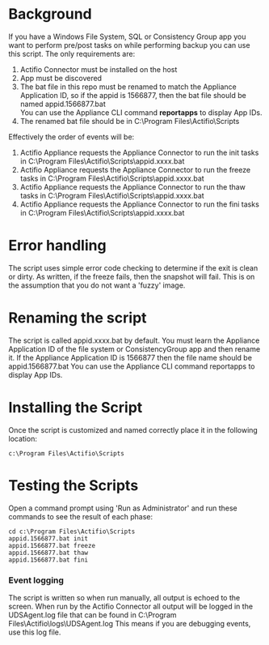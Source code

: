 # Background

If you have a Windows File System, SQL or Consistency Group app you want to perform pre/post tasks on while performing backup you can use this script. The only requirements are:

1)  Actifio Connector must be installed on the host
2)  App must be discovered
3)  The bat file in this repo must be renamed to match the Appliance Application ID, so if the appid is 1566877, then the bat file should be named appid.1566877.bat   
You can use the Appliance CLI command **reportapps** to display App IDs.
4)  The renamed bat file should be in C:\Program Files\Actifio\Scripts

Effectively the order of events will be:

1)  Actifio Appliance requests the Appliance Connector to run the init tasks in C:\Program Files\Actifio\Scripts\appid.xxxx.bat
2)  Actifio Appliance requests the Appliance Connector to run the freeze tasks in C:\Program Files\Actifio\Scripts\appid.xxxx.bat
3)  Actifio Appliance requests the Appliance Connector to run the thaw tasks in C:\Program Files\Actifio\Scripts\appid.xxxx.bat
4)  Actifio Appliance requests the Appliance Connector to run the fini tasks in C:\Program Files\Actifio\Scripts\appid.xxxx.bat


# Error handling

The script uses simple error code checking to determine if the exit is clean or dirty.   As written, if the freeze fails, then the snapshot will fail.   This is on the assumption that you do not want a 'fuzzy' image.    


# Renaming the script

The script is called appid.xxxx.bat by default.   You must learn the Appliance Application ID of the file system or ConsistencyGroup app and then rename it.   If the Appliance Application ID is 1566877 then the file name should be appid.1566877.bat
You can use the Appliance CLI command reportapps to display App IDs.   

# Installing the Script

Once the script is customized and named correctly place it in the following location:
```
c:\Program Files\Actifio\Scripts
```

# Testing the Scripts

Open a command prompt using 'Run as Administrator' and run these commands to see the result of each phase:
```
cd c:\Program Files\Actifio\Scripts
appid.1566877.bat init
appid.1566877.bat freeze
appid.1566877.bat thaw
appid.1566877.bat fini
```

### Event logging
The script is written so when run manually, all output is echoed to the screen.   When run by the Actifio Connector all output will be logged in the UDSAgent.log file that can be found in C:\Program Files\Actifio\logs\UDSAgent.log
This means if you are debugging events, use this log file.

